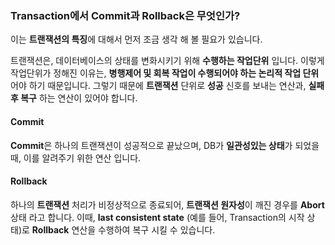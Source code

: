 ### Transaction에서 Commit과 Rollback은 무엇인가?
이는 **트랜잭션의 특징**에 대해서 먼저 조금 생각 해 볼 필요가 있습니다.

트랜잭션은, 데이터베이스의 상태를 변화시키기 위해 **수행하는 작업단위** 입니다. 이렇게 작업단위가 정해진 이유는, **병행제어 및 회복 작업이 수행되어야 하는 논리적 작업 단위**어야 하기 때문입니다. 그렇기 때문에 **트랜잭션** 단위로 **성공** 신호를 보내는 연산과, **실패 후 복구** 하는 연산이 있어야 합니다.

#### Commit
**Commit**은 하나의 트랜잭션이 성공적으로 끝났으며, DB가 **일관성있는 상태**가 되었을 때, 이를 알려주기 위한 연산 입니다.

#### Rollback
하나의 **트랜잭션** 처리가 비정상적으로 종료되어, **트랜잭션 원자성**이 깨진 경우를 **Abort** 상태 라고 합니다. 이때, **last consistent state** (예를 들어, Transaction의 시작 상태)로 **Rollback** 연산을 수행하여 복구 시킬 수 있습니다.